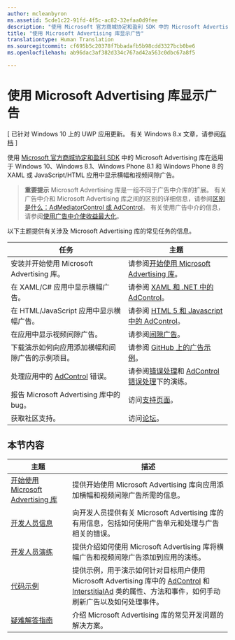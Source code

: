 ```yaml
---
author: mcleanbyron
ms.assetid: 5cde1c22-91fd-4f5c-ac82-32efaa0d9fee
description: "使用 Microsoft 官方商城协定和盈利 SDK 中的 Microsoft Advertising 库在 XAML 或 JavaScript/HTML 应用中显示横幅和视频间隙广告。"
title: "使用 Microsoft Advertising 库显示广告"
translationtype: Human Translation
ms.sourcegitcommit: cf695b5c20378f7bbadafb5b98cdd3327bcb0be6
ms.openlocfilehash: ab96dac3af382d334c767ad42a563c0dbc67a8f5

---
```


# 使用 Microsoft Advertising 库显示广告


\[ 已针对 Windows 10 上的 UWP 应用更新。 有关 Windows 8.x 文章，请参阅[存档](http://go.microsoft.com/fwlink/p/?linkid=619132) \]

使用 [Microsoft 官方商城协定和盈利 SDK](monetize-your-app-with-the-microsoft-store-engagement-and-monetization-sdk.md) 中的 Microsoft Advertising 库在适用于 Windows 10、Windows 8.1、Windows Phone 8.1 和 Windows Phone 8 的 XAML 或 JavaScript/HTML 应用中显示横幅和视频间隙广告。

> **重要提示** Microsoft Advertising 库是一组不同于广告中介库的扩展。 有关广告中介和 Microsoft Advertising 库之间的区别的详细信息，请参阅[区别是什么：AdMediatorControl 或 AdControl](what-is-the-difference-admediatorcontrol-or-adcontrol.md)。 有关使用广告中介的信息，请参阅[使用广告中介使收益最大化](https://msdn.microsoft.com/windows/uwp/monetize/use-ad-mediation-to-maximize-revenue)。

 
以下主题提供有关涉及 Microsoft Advertising 库的常见任务的信息。

|  任务    | 主题 |               
|----------|-------|
| 安装并开始使用 Microsoft Advertising 库。     | 请参阅[开始使用 Microsoft Advertising 库](get-started-with-microsoft-advertising-libraries.md)。        |
| 在 XAML/C# 应用中显示横幅广告。     | 请参阅 [XAML 和 .NET 中的 AdControl](adcontrol-in-xaml-and--net.md)。        |
| 在 HTML/JavaScript 应用中显示横幅广告。     | 请参阅 [HTML 5 和 Javascript 中的 AdControl](adcontrol-in-html-5-and-javascript.md)。        |
| 在应用中显示视频间隙广告。     |请参阅[间隙广告](interstitial-ads.md)。       |
| 下载演示如何向应用添加横幅和间隙广告的示例项目。     |请参阅 [GitHub 上的广告示例](http://aka.ms/githubads)。       |
| 处理应用中的 [AdControl](https://msdn.microsoft.com/library/windows/apps/microsoft.advertising.winrt.ui.adcontrol.aspx) 错误。     | 请参阅[错误处理](error-handling-with-advertising-libraries.md)和 [AdControl 错误处理](adcontrol-error-handling.md)下的演练。       |
| 报告 Microsoft Advertising 库中的 bug。     | 访问[支持页面](https://go.microsoft.com/fwlink/p/?LinkId=331508)。        |
| 获取社区支持。     | 访问[论坛](http://go.microsoft.com/fwlink/p/?LinkId=401266)。       |

 

## 本节内容

| 主题                                                                                                       | 描述                 |
|-------------------------------------------------------------------------------------------------------------|-----------------------------|
| [开始使用 Microsoft Advertising 库](get-started-with-microsoft-advertising-libraries.md) |  提供开始使用 Microsoft Advertising 库向应用添加横幅和视频间隙广告所需的信息。  |
| [开发人员信息](developer-information.md)        |  向开发人员提供有关 Microsoft Advertising 库的有用信息，包括如何使用广告单元和处理与广告相关的错误。    |
| [开发人员演练](developer-walkthroughs.md)     |  提供介绍如何使用 Microsoft Advertising 库将横幅广告和视频间隙广告添加到应用的演练。   |
| [代码示例](code-samples.md)         |  提供示例，用于演示如何针对目标用户使用 Microsoft Advertising 库中的 [AdControl](https://msdn.microsoft.com/library/windows/apps/microsoft.advertising.winrt.ui.adcontrol.aspx) 和 [InterstitialAd](https://msdn.microsoft.com/library/windows/apps/microsoft.advertising.winrt.ui.interstitialad.aspx) 类的属性、方法和事件，如何手动刷新广告以及如何处理事件。   |
| [疑难解答指南](troubleshooting-guides.md)      |  介绍 Microsoft Advertising 库的常见开发问题的解决方案。   |



 

 



<!--HONumber=Jun16_HO4-->


